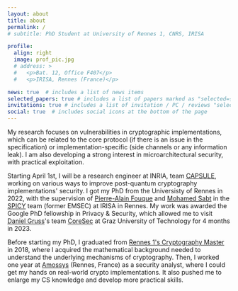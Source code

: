 ```yaml
---
layout: about
title: about
permalink: /
# subtitle: PhD Student at University of Rennes 1, CNRS, IRISA

profile:
  align: right
  image: prof_pic.jpg
  # address: >
  #   <p>Bat. 12, Office F407</p>
  #   <p>IRISA, Rennes (France)</p>

news: true  # includes a list of news items
selected_papers: true # includes a list of papers marked as "selected={true}"
invitations: true # includes a list of invitation / PC / reviews "selected={true}"
social: true  # includes social icons at the bottom of the page
---
```


My research focuses on vulnerabilities in cryptographic implementations, which can be related to the core protocol (if there is an issue in the specification) or implementation-specific (side channels or any information leak). I am also developing a strong interest in microarchitectural security, with practical exploitation.

Starting April 1st, I will be a research engineer at INRIA, team [CAPSULE](https://team.inria.fr/capsule/), working on various ways to improve post-quantum cryptography implementations' security. I got my PhD from the Universisty of Rennes in 2022, with the supervision of [Pierre-Alain Fouque](https://www.di.ens.fr/~fouque/) and [Mohamed Sabt](http://people.irisa.fr/Mohamed.Sabt/) in the [SPICY](https://spicy.irisa.fr/) team (former EMSEC) at IRISA in Rennes. My work was awarded the Google PhD fellowship in Privacy & Security, which allowed me to visit [Daniel Gruss](https://gruss.cc/)'s team [CoreSec](https://www.iaik.tugraz.at/research-area/securesystems/) at Graz University of Technology for 4 months in 2023.

Before starting my PhD, I graduated from [Rennes 1's Cryptography Master](https://formations.univ-rennes1.fr/master-mention-mathematiques-et-applications-parcours-mathematiques-de-linformation-cryptographie) in 2018, where I acquired the mathematical background needed to understand the underlying mechanisms of cryptography. Then, I worked one year at [Amossys](https://www.amossys.fr/) (Rennes, France) as a security analyst, where I could get my hands on real-world crypto implementations. It also pushed me to enlarge my CS knowledge and develop more practical skills.